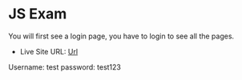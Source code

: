 # JS Exam

You will first see a login page, you have to login to see all the pages.

- Live Site URL: [Url](https://js-exam-dating-app.netlify.app/)

Username: test
password: test123
